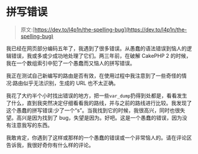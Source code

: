 # 拼写错误

> 原文:[https://dev.to/l4p1n/the-spelling-bug](https://dev.to/l4p1n/the-spelling-bug)

我已经在网页部分编码五年了，我遇到了很多错误。从愚蠢的语法错误到恼人的逻辑错误，我或多或少成功地处理了它们。两三年前，在破解 CakePHP 2 的时候，我在一个数组索引中犯了一个愚蠢而又恼人的拼写错误。

我正在测试自己新编写的路由是否有效，在使用过程中我注意到了一些奇怪的情况:路由似乎无法识别，生成的 URL 也不太正确。

我花了大约半个小时找出错误的地方，把一些`var_dump`扔得到处都是，看看发生了什么，直到我突然决定仔细看看我的路线，并与之前的路线进行比较。我发现了这个愚蠢的拼写错误:少了一个“s”。当我找到它的时候，我很高兴，同时也很失望。高兴是因为找到了 bug，失望是因为。好吧。这是一个愚蠢的错误，因为没有注意我写的东西。

我敢肯定，你遇到了这样或那样的一个愚蠢的错误或一个非常恼人的。请在评论区告诉我，我很好奇你有什么样的评论。
